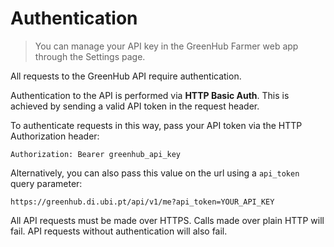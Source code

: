 # Authentication

> You can manage your API key in the GreenHub Farmer web app through the Settings page.

All requests to the GreenHub API require authentication.

Authentication to the API is performed via **HTTP Basic Auth**. This is achieved by sending a valid API token in the request header.

To authenticate requests in this way, pass your API token via the HTTP Authorization header:

```
Authorization: Bearer greenhub_api_key
```

Alternatively, you can also pass this value on the url using a `api_token` query parameter:

```
https://greenhub.di.ubi.pt/api/v1/me?api_token=YOUR_API_KEY
```

All API requests must be made over HTTPS. Calls made over plain HTTP will fail. API requests without authentication will also fail.
